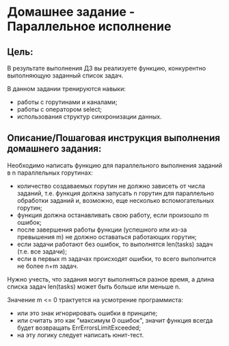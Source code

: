 # Домашнее задание - Параллельное исполнение

## Цель:
В результате выполнения ДЗ вы реализуете функцию, конкурентно выполняющую заданный список задач.

В данном задании тренируются навыки:
- работы с горутинами и каналами;
- работы с оператором select;
- использования структур синхронизации данных.

## Описание/Пошаговая инструкция выполнения домашнего задания:

Необходимо написать функцию для параллельного выполнения заданий в n параллельных горутинах:
- количество создаваемых горутин не должно зависеть от числа заданий, т.е. функция должна запусать n горутин для параллельно обработки заданий и, возможно, еще несколько вспомогательных горутин;
- функция должна останавливать свою работу, если произошло m ошибок;
- после завершения работы функции (успешного или из-за превышения m) не должно оставаться работающих горутин;
- если задачи работают без ошибок, то выполнятся len(tasks) задач (т.е. все задачи);
- если в первых m задачах происходят ошибки, то всего выполнится не более n+m задач.

Нужно учесть, что задания могут выполняться разное время, а длина списка задач
len(tasks) может быть больше или меньше n.

Значение m <= 0 трактуется на усмотрение программиста:
- или это знак игнорировать ошибки в принципе;
- или считать это как "максимум 0 ошибок", значит функция всегда будет возвращать
ErrErrorsLimitExceeded;
- на эту логику следует написать юнит-тест.